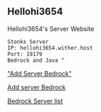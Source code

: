 ## Hellohi3654
Hellohi3654's Server Website

	Stonks Server
	IP: hellohi3654.wither.host
	Port: 19179
	Bedrock and Java ^

<dl>
<a href="minecraft://?addExternalServer=StonksServer|hellohi3654.wither.host:19179">"Add Server Bedrock"</a>
</dl>

[Add server Bedrock](minecraft://?addExternalServer=StonksServer|hellohi3654.wither.host:19179)

[Bedrock Server list](https://minecraftpocket-servers.com/server/102132/)

